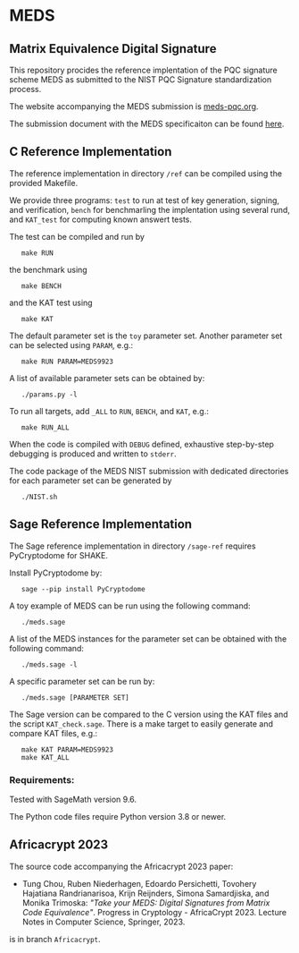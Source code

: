# MEDS

## Matrix Equivalence Digital Signature

This repository procides the reference implentation of the PQC signature scheme MEDS
as submitted to the NIST PQC Signature standardization process.

The website accompanying the MEDS submission is [meds-pqc.org](https://www.meds-pqc.org/).

The submission document with the MEDS specificaiton can be found [here](https://www.meds-pqc.org/spec/MEDS-2023-05-31.pdf).

## C Reference Implementation

The reference implementation in directory `/ref` can be compiled
using the provided Makefile.

We provide three programs:
`test` to run at test of key generation, signing, and verification,
`bench` for benchmarling the implentation using several rund, and
`KAT_test` for computing known answert tests.

The test can be compiled and run by

```console
   make RUN
```

the benchmark using

```console
   make BENCH
```

and the KAT test using

```console
   make KAT
```

The default parameter set is the `toy` parameter set. Another parameter set can be selected using `PARAM`, e.g.:

```console
   make RUN PARAM=MEDS9923
```

A list of available parameter sets can be obtained by:

```console
   ./params.py -l
```

To run all targets, add `_ALL` to `RUN`, `BENCH`, and `KAT`, e.g.:

```console
   make RUN_ALL
```

When the code is compiled with `DEBUG` defined, exhaustive step-by-step debugging is produced and written to `stderr`.

The code package of the MEDS NIST submission with dedicated directories for each parameter set can be generated by

```console
   ./NIST.sh
```

## Sage Reference Implementation

The Sage reference implementation in directory `/sage-ref`
requires PyCryptodome for SHAKE.

Install PyCryptodome by:

```console
   sage --pip install PyCryptodome
```

A toy example of MEDS can be run using the following command:

```console
   ./meds.sage
```

A list of the MEDS instances for the parameter set can be obtained with the following command:

```console
   ./meds.sage -l
```

A specific parameter set can be run by:

```console
   ./meds.sage [PARAMETER SET]
```

The Sage version can be compared to the C version using the KAT files and the script `KAT_check.sage`.
There is a make target to easily generate and compare KAT files, e.g.:

```console
   make KAT PARAM=MEDS9923
   make KAT_ALL
```

### Requirements:

Tested with SageMath version 9.6.

The Python code files require Python version 3.8 or newer.

## Africacrypt 2023

The source code accompanying the Africacrypt 2023 paper:

- Tung Chou, Ruben Niederhagen, Edoardo Persichetti,
  Tovohery Hajatiana Randrianarisoa, Krijn Reijnders, Simona Samardjiska,
  and Monika Trimoska:
  *"Take your MEDS: Digital Signatures from Matrix Code Equivalence"*.
  Progress in Cryptology - AfricaCrypt 2023.
  Lecture Notes in Computer Science, Springer, 2023.

is in branch `Africacrypt`.

